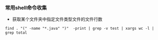 ### 常用shell命令收集
+ 获取某个文件夹中指定文件类型文件的文件行数

```
find . "(" -name "*.java" ")"  -print | grep -v test | xargs wc -l | grep total
 
```